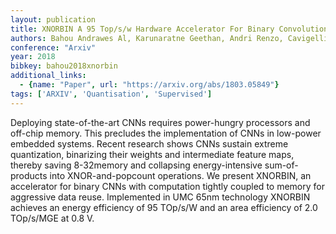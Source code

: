 ```yaml
---
layout: publication
title: XNORBIN A 95 Top/s/w Hardware Accelerator For Binary Convolutional Neural Networks
authors: Bahou Andrawes Al, Karunaratne Geethan, Andri Renzo, Cavigelli Lukas, Benini Luca
conference: "Arxiv"
year: 2018
bibkey: bahou2018xnorbin
additional_links:
  - {name: "Paper", url: "https://arxiv.org/abs/1803.05849"}
tags: ['ARXIV', 'Quantisation', 'Supervised']
---
```

<p>Deploying state-of-the-art CNNs requires power-hungry processors and
off-chip memory. This precludes the implementation of CNNs in low-power
embedded systems. Recent research shows CNNs sustain extreme
quantization, binarizing their weights and intermediate feature maps,
thereby saving 8-32memory and collapsing energy-intensive
sum-of-products into XNOR-and-popcount operations. We present XNORBIN,
an accelerator for binary CNNs with computation tightly coupled to
memory for aggressive data reuse. Implemented in UMC 65nm technology
XNORBIN achieves an energy efficiency of 95 TOp/s/W and an area
efficiency of 2.0 TOp/s/MGE at 0.8 V.</p>
